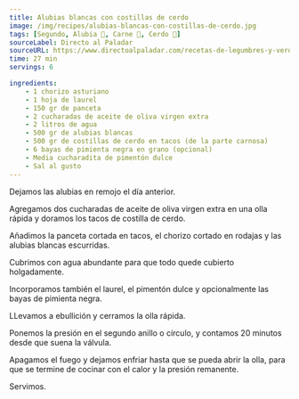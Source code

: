 ```yaml
---
title: Alubias blancas con costillas de cerdo
image: /img/recipes/alubias-blancas-con-costillas-de-cerdo.jpg
tags: [Segundo, Alubia 🫘, Carne 🥩, Cerdo 🐖]
sourceLabel: Directo al Paladar
sourceURL: https://www.directoalpaladar.com/recetas-de-legumbres-y-verduras/alubias-blancas-costillas-cerdo-receta-tradicional-este-delicioso-plato-cuchara
time: 27 min
servings: 6

ingredients:
    - 1 chorizo asturiano
    - 1 hoja de laurel
    - 150 gr de panceta
    - 2 cucharadas de aceite de oliva virgen extra
    - 2 litros de agua
    - 500 gr de alubias blancas
    - 500 gr de costillas de cerdo en tacos (de la parte carnosa)
    - 6 bayas de pimienta negra en grano (opcional)
    - Media cucharadita de pimentón dulce
    - Sal al gusto
---
```


Dejamos las alubias en remojo el día anterior.

Agregamos dos cucharadas de aceite de oliva virgen extra en una olla rápida y
doramos los tacos de costilla de cerdo.

Añadimos la panceta cortada en tacos, el chorizo cortado en rodajas y las
alubias blancas escurridas.

Cubrimos con agua abundante para que todo quede cubierto holgadamente.

Incorporamos también el laurel, el pimentón dulce y opcionalmente las bayas de
pimienta negra.

LLevamos a ebullición y cerramos la olla rápida.

Ponemos la presión en el segundo anillo o círculo, y contamos 20 minutos desde
que suena la válvula.

Apagamos el fuego y dejamos enfriar hasta que se pueda abrir la olla, para que
se termine de cocinar con el calor y la presión remanente.

Servimos.
